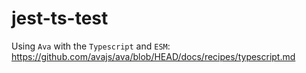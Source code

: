 # jest-ts-test

Using `Ava` with the `Typescript` and `ESM`: https://github.com/avajs/ava/blob/HEAD/docs/recipes/typescript.md
